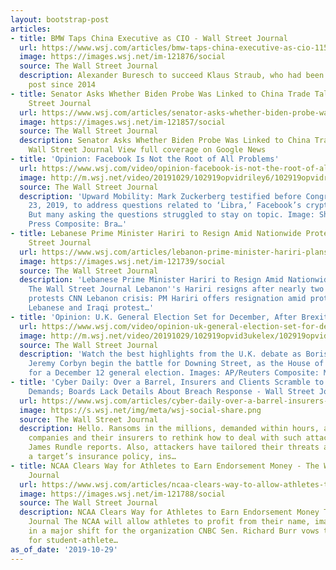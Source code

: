 ```yaml
---
layout: bootstrap-post
articles:
- title: BMW Taps China Executive as CIO - Wall Street Journal
  url: https://www.wsj.com/articles/bmw-taps-china-executive-as-cio-11572387492
  image: https://images.wsj.net/im-121876/social
  source: The Wall Street Journal
  description: Alexander Buresch to succeed Klaus Straub, who had been in the CIO
    post since 2014
- title: Senator Asks Whether Biden Probe Was Linked to China Trade Talks - The Wall
    Street Journal
  url: https://www.wsj.com/articles/senator-asks-whether-biden-probe-was-linked-to-china-trade-talks-11572384374
  image: https://images.wsj.net/im-121857/social
  source: The Wall Street Journal
  description: Senator Asks Whether Biden Probe Was Linked to China Trade Talks The
    Wall Street Journal View full coverage on Google News
- title: 'Opinion: Facebook Is Not the Root of All Problems'
  url: https://www.wsj.com/video/opinion-facebook-is-not-the-root-of-all-problems/738F7887-3665-4157-981C-9821453FCF62.html
  image: http://m.wsj.net/video/20191029/102919opvidriley6/102919opvidriley6_1280x720.jpg
  source: The Wall Street Journal
  description: 'Upward Mobility: Mark Zuckerberg testified before Congress on October
    23, 2019, to address questions related to ‘Libra,’ Facebook’s cryptocurrency project.
    But many asking the questions struggled to stay on topic. Image: Shutterstock/Zuma
    Press Composite: Bra…'
- title: Lebanese Prime Minister Hariri to Resign Amid Nationwide Protests - The Wall
    Street Journal
  url: https://www.wsj.com/articles/lebanon-prime-minister-hariri-plans-to-resign-after-nationwide-protests-11572358792
  image: https://images.wsj.net/im-121739/social
  source: The Wall Street Journal
  description: 'Lebanese Prime Minister Hariri to Resign Amid Nationwide Protests
    The Wall Street Journal Lebanon''s Hariri resigns after nearly two weeks of nationwide
    protests CNN Lebanon crisis: PM Hariri offers resignation amid protests BBC News
    Lebanese and Iraqi protest…'
- title: 'Opinion: U.K. General Election Set for December, After Brexit Stalemate'
  url: https://www.wsj.com/video/opinion-uk-general-election-set-for-december-after-brexit-stalemate/9AD5806F-9C31-402D-BA27-8E158D361D0C.html
  image: http://m.wsj.net/video/20191029/102919opvid3ukelex/102919opvid3ukelex_1280x720.jpg
  source: The Wall Street Journal
  description: 'Watch the best highlights from the U.K. debate as Boris Johnson and
    Jeremy Corbyn begin the battle for Downing Street, as the House of Commons votes
    for a December 12 general election. Images: AP/Reuters Composite: Mark Kelly'
- title: 'Cyber Daily: Over a Barrel, Insurers and Clients Scramble to Meet Ransomware
    Demands; Boards Lack Details About Breach Response - Wall Street Journal'
  url: https://www.wsj.com/articles/cyber-daily-over-a-barrel-insurers-and-clients-scramble-to-meet-ransomware-demands-boards-lack-details-about-breach-response-11572353913
  image: https://s.wsj.net/img/meta/wsj-social-share.png
  source: The Wall Street Journal
  description: Hello. Ransoms in the millions, demanded within hours, are forcing
    companies and their insurers to rethink how to deal with such attacks, WSJ Pro’s
    James Rundle reports. Also, attackers have tailored their threats according to
    a target’s insurance policy, ins…
- title: NCAA Clears Way for Athletes to Earn Endorsement Money - The Wall Street
    Journal
  url: https://www.wsj.com/articles/ncaa-clears-way-to-allow-athletes-to-be-compensated-11572372807
  image: https://images.wsj.net/im-121788/social
  source: The Wall Street Journal
  description: NCAA Clears Way for Athletes to Earn Endorsement Money The Wall Street
    Journal The NCAA will allow athletes to profit from their name, image and likeness
    in a major shift for the organization CNBC Sen. Richard Burr vows to tax scholarships
    for student-athlete…
as_of_date: '2019-10-29'
---
```



